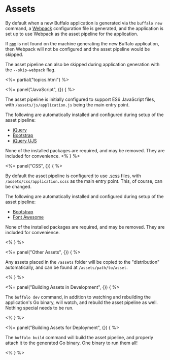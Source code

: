 # Assets

By default when a new Buffalo application is generated via the `buffalo new` command, a [Webpack](https://webpack.github.io) configuration file is generated, and the application is set up to use Webpack as the asset pipeline for the application.

If [`npm`](https://www.npmjs.com) is not found on the machine generating the new Buffalo application, then Webpack will not be configured and the asset pipeline would be skipped.

The asset pipeline can also be skipped during application generation with the `--skip-webpack` flag.

<%= partial("topics.html") %>

<%= panel("JavaScript", {}) { %>

The asset pipeline is initially configured to support ES6 JavaScript files, with `/assets/js/application.js` being the main entry point.

The following are automatically installed and configured during setup of the asset pipeline:

* [jQuery](https://jquery.com)
* [Bootstrap](http://getbootstrap.com)
* [jQuery UJS](https://github.com/rails/jquery-ujs)

None of the installed packages are required, and may be removed. They are included for convenience.
<% } %>

<%= panel("CSS", {}) { %>

By default the asset pipeline is configured to use [.scss](http://sass-lang.com) files, with `/assets/css/application.scss` as the main entry point. This, of course, can be changed.

The following are automatically installed and configured during setup of the asset pipeline:

* [Bootstrap](http://getbootstrap.com)
* [Font Awesome](http://fontawesome.io)

None of the installed packages are required, and may be removed. They are included for convenience.

<% } %>

<%= panel("Other Assets", {}) { %>

Any assets placed in the `/assets` folder will be copied to the "distribution" automatically, and can be found at `/assets/path/to/asset`.

<% } %>

<%= panel("Building Assets in Development", {}) { %>

The `buffalo dev` command, in addition to watching and rebuilding the application's Go binary, will watch, and rebuild the asset pipeline as well. Nothing special needs to be run.

<% } %>

<%= panel("Building Assets for Deployment", {}) { %>

The `buffalo build` command will build the asset pipeline, and properly attach it to the generated Go binary. One binary to run them all!

<% } %>
